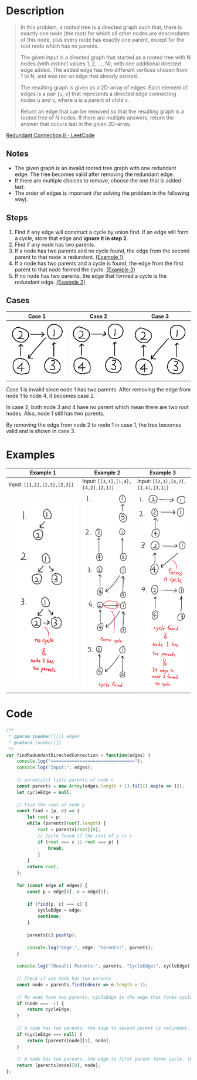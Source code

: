 # Description

> In this problem, a rooted tree is a directed graph such that, there is exactly one node (the root) for which all other nodes are descendants of this node, plus every node has exactly one parent, except for the root node which has no parents.
>
> The given input is a directed graph that started as a rooted tree with N nodes (with distinct values 1, 2, ..., N), with one additional directed edge added. The added edge has two different vertices chosen from 1 to N, and was not an edge that already existed.
>
> The resulting graph is given as a 2D-array of edges. Each element of edges is a pair [u, v] that represents a directed edge connecting nodes u and v, where u is a parent of child v.
>
> Return an edge that can be removed so that the resulting graph is a rooted tree of N nodes. If there are multiple answers, return the answer that occurs last in the given 2D-array.

[Redundant Connection II - LeetCode](https://leetcode.com/problems/redundant-connection-ii/)

## Notes

* The given graph is an invalid rooted tree graph with one redundant edge. The tree becomes valid after removing the redundant edge.
* If there are multiple choices to remove, choose the one that is added last.
* The order of edges is important (for solving the problem in the following way).

## Steps

1. Find if any edge will construct a cycle by union find. If an edge will form a cycle, store that edge and **ignore it in step 2**.
1. Find if any node has two parents.
1. If a node has two parents and no cycle found, the edge from the second parent to that node is redundant. [(Example 1)](#solve-it-by-hand)
1. If a node has two parents and a cycle is found, the edge from the first parent to that node formed the cycle. [(Example 3)](#solve-it-by-hand)
1. If no node has two parents, the edge that formed a cycle is the redundant edge. [(Example 2)](#solve-it-by-hand)

## Cases

Case 1 | Case 2 | Case 3
-------|--------|-------
![Case 1](assets/case1.png) | ![Case 2](assets/case2.png) | ![Case 3](assets/case3.png)

Case 1 is invalid since node 1 has two parents. After removing the edge from node 1 to node 4, it becomes case 2.

In case 2, both node 3 and 4 have no parent which mean there are two root nodes. Also, node 1 still has two parents.

By removing the edge from node 2 to node 1 in case 1, the tree becomes valid and is shown in case 3.

# Examples

Example 1 | Example 2 | Example 3
-------|--------|-------
Input: `[[1,2],[1,3],[2,3]]` | Input: `[[3,1],[1,4],[4,2],[2,1]]` | Input: `[[2,1],[4,2],[1,4],[3,1]]`
![Case 1](assets/solve_by_hand_1.png) | ![Case 2](assets/solve_by_hand_2.png) | ![Case 3](assets/solve_by_hand_3.png)

# Code

```javascript
/**
 * @param {number[][]} edges
 * @return {number[]}
 */
var findRedundantDirectedConnection = function(edges) {
    console.log("================================");
    console.log("Input:", edges);
    
    // parents[c] lists parents of node c
    const parents = new Array(edges.length + 1).fill().map(e => []);
    let cycleEdge = null;
    
    // Find the root of node p
    const find = (p, c) => {
        let root = p;
        while (parents[root].length) {
            root = parents[root][0];
            // Cycle found if the root of p is c
            if (root === c || root === p) {
                break;
            }
        }
        return root;
    };
    
    for (const edge of edges) {
        const p = edge[0], c = edge[1];
        
        if (find(p, c) === c) {
            cycleEdge = edge;
            continue;
        }
        
        parents[c].push(p);
        
        console.log("Edge:", edge, "Parents:", parents);
    }
    
    console.log("[Result] Parents:", parents, "CycleEdge:", cycleEdge);
    
    // Check if any node has two parents
    const node = parents.findIndex(e => e.length > 1);
    
    // No node have two parents, cycleEdge is the edge that forms cycle. (Example 2)
    if (node === -1) {
        return cycleEdge;
    }
    
    // A node has two parents, the edge to second parent is redundant. (Example 1)
    if (cycleEdge === null) {
        return [parents[node][1], node];
    }
    
    // A node has two parents, the edge to first parent forms cycle. (Example 3)
    return [parents[node][0], node];
};
```
